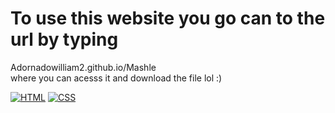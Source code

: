 # To use this website you go can to the url by typing 
Adornadowilliam2.github.io/Mashle <br>
where you can acesss it and download the file lol :)

[![HTML](https://img.shields.io/badge/HTML-5-orange?logo=html5&style=flat)](https://www.w3.org/TR/html52/) 
[![CSS](https://img.shields.io/badge/CSS-3-blue?logo=css3&style=flat)](https://www.w3.org/Style/CSS/)
